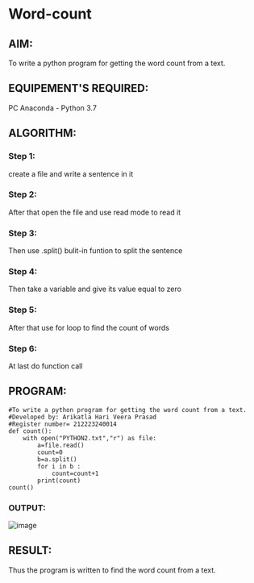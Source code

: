 # Word-count
## AIM:
To write a python program for getting the word count from a text.
## EQUIPEMENT'S REQUIRED: 
PC
Anaconda - Python 3.7
## ALGORITHM: 
### Step 1:
create a file and write a sentence in it
### Step 2: 
 After that open the file and use read mode to read it
### Step 3: 
Then use .split() bulit-in funtion to split the sentence
### Step 4:  
Then take a variable and give its value equal to zero
### Step 5: 
After that use for loop to find the count of words 
### Step 6: 
At last do function call
## PROGRAM:
```
#To write a python program for getting the word count from a text.
#Developed by: Arikatla Hari Veera Prasad
#Register number= 212223240014
def count():
    with open("PYTHON2.txt","r") as file:
        a=file.read()
        count=0
        b=a.split()
        for i in b :
            count=count+1
        print(count)
count()
```
### OUTPUT:
![image](https://github.com/Hariveeraprasad-2006/Word-count/assets/145049988/ab038c8c-feac-4b93-a9dd-118f3e4ffb23)
## RESULT:
Thus the program is written to find the word count from a text.
